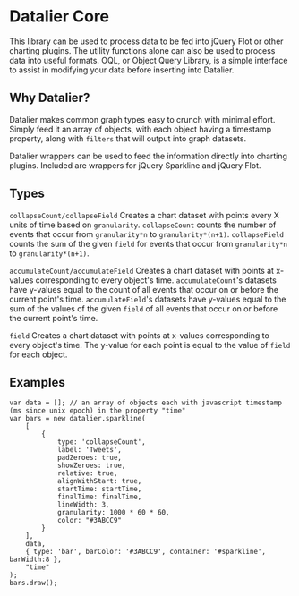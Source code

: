# Datalier Core

This library can be used to process data to be fed into jQuery Flot or other charting plugins. 
The utility functions alone can also be used to process data into useful formats.
OQL, or Object Query Library, is a simple interface to assist in modifying your data before inserting into Datalier.

## Why Datalier?

Datalier makes common graph types easy to crunch with minimal effort. Simply feed it an array of objects, 
with each object having a timestamp property, along with `filters` that will output into graph datasets.

Datalier wrappers can be used to feed the information directly into charting plugins. Included are wrappers
for jQuery Sparkline and jQuery Flot.

## Types

`collapseCount/collapseField` Creates a chart dataset with points every X units of time based on `granularity`. 
`collapseCount` counts the number of events that occur from `granularity*n` to `granularity*(n+1)`.
`collapseField` counts the sum of the given `field` for events that occur from `granularity*n` to `granularity*(n+1)`.

`accumulateCount/accumulateField` Creates a chart dataset with points at x-values corresponding to every object's time.
`accumulateCount`'s datasets have y-values equal to the count of all events that occur on or before the current point's time.
`accumulateField`'s datasets have y-values equal to the sum of the values of the given `field` of all events that occur on or before the current point's time.

`field` Creates a chart dataset with points at x-values corresponding to every object's time. 
The y-value for each point is equal to the value of `field` for each object.

## Examples
    
    var data = []; // an array of objects each with javascript timestamp (ms since unix epoch) in the property "time" 
    var bars = new datalier.sparkline(
		[
			{
				type: 'collapseCount',
				label: 'Tweets',
				padZeroes: true,
				showZeroes: true,
				relative: true,
				alignWithStart: true,
				startTime: startTime,
				finalTime: finalTime,
				lineWidth: 3,
				granularity: 1000 * 60 * 60,
				color: "#3ABCC9"
			}
		],
		data,
		{ type: 'bar', barColor: '#3ABCC9', container: '#sparkline', barWidth:8 },
		"time"
	);
	bars.draw();